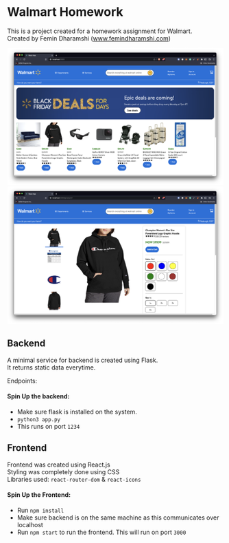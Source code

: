 # Walmart Homework

This is a project created for a homework assignment for Walmart.<br />
Created by Femin Dharamshi (www.femindharamshi.com)

![Demo](demo1.png)
![Demo](demo2.png)

## Backend
A minimal service for backend is created using Flask.<br />
It returns static data everytime.

Endpoints:

#### Spin Up the backend:
- Make sure flask is installed on the system.
- `python3 app.py`
- This runs on port `1234`

## Frontend
Frontend was created using React.js<br />
Styling was completely done using CSS<br />
Libraries used: `react-router-dom` & `react-icons`<br />

#### Spin Up the Frontend:
- Run `npm install`
- Make sure backend is on the same machine as this communicates over localhost
- Run `npm start` to run the frontend. This will run on port `3000`
